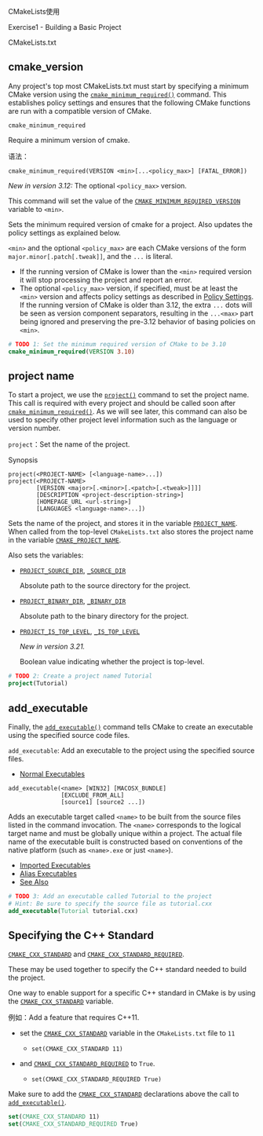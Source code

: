 CMakeLists使用

Exercise1 - Building a Basic Project

CMakeLists.txt

## cmake_version

Any project's top most CMakeLists.txt must start by specifying a minimum CMake version using the [`cmake_minimum_required()`](https://cmake.org/cmake/help/latest/command/cmake_minimum_required.html#command:cmake_minimum_required) command. This establishes policy settings and ensures that the following CMake functions are run with a compatible version of CMake.

`cmake_minimum_required`

Require a minimum version of cmake.

语法：

```
cmake_minimum_required(VERSION <min>[...<policy_max>] [FATAL_ERROR])
```

*New in version 3.12:* The optional `<policy_max>` version.

This command will set the value of the [`CMAKE_MINIMUM_REQUIRED_VERSION`](https://cmake.org/cmake/help/latest/variable/CMAKE_MINIMUM_REQUIRED_VERSION.html#variable:CMAKE_MINIMUM_REQUIRED_VERSION) variable to `<min>`.

Sets the minimum required version of cmake for a project. Also updates the policy settings as explained below.

`<min>` and the optional `<policy_max>` are each CMake versions of the form `major.minor[.patch[.tweak]]`, and the `...` is literal.

- If the running version of CMake is lower than the `<min>` required version it will stop processing the project and report an error. 
- The optional `<policy_max>` version, if specified, must be at least the `<min>` version and affects policy settings as described in [Policy Settings](https://cmake.org/cmake/help/latest/command/cmake_minimum_required.html#policy-settings). If the running version of CMake is older than 3.12, the extra `...` dots will be seen as version component separators, resulting in the `...<max>` part being ignored and preserving the pre-3.12 behavior of basing policies on `<min>`.

```cmake
# TODO 1: Set the minimum required version of CMake to be 3.10
cmake_minimum_required(VERSION 3.10)
```





## project name

To start a project, we use the [`project()`](https://cmake.org/cmake/help/latest/command/project.html#command:project) command to set the project name. This call is required with every project and should be called soon after [`cmake_minimum_required()`](https://cmake.org/cmake/help/latest/command/cmake_minimum_required.html#command:cmake_minimum_required). As we will see later, this command can also be used to specify other project level information such as the language or version number.

`project`：Set the name of the project.

Synopsis

```
project(<PROJECT-NAME> [<language-name>...])
project(<PROJECT-NAME>
        [VERSION <major>[.<minor>[.<patch>[.<tweak>]]]]
        [DESCRIPTION <project-description-string>]
        [HOMEPAGE_URL <url-string>]
        [LANGUAGES <language-name>...])
```

Sets the name of the project, and stores it in the variable [`PROJECT_NAME`](https://cmake.org/cmake/help/latest/variable/PROJECT_NAME.html#variable:PROJECT_NAME). When called from the top-level `CMakeLists.txt` also stores the project name in the variable [`CMAKE_PROJECT_NAME`](https://cmake.org/cmake/help/latest/variable/CMAKE_PROJECT_NAME.html#variable:CMAKE_PROJECT_NAME).

Also sets the variables:

- [`PROJECT_SOURCE_DIR`](https://cmake.org/cmake/help/latest/variable/PROJECT_SOURCE_DIR.html#variable:PROJECT_SOURCE_DIR), [`_SOURCE_DIR`](https://cmake.org/cmake/help/latest/variable/PROJECT-NAME_SOURCE_DIR.html#variable:_SOURCE_DIR)

  Absolute path to the source directory for the project.

- [`PROJECT_BINARY_DIR`](https://cmake.org/cmake/help/latest/variable/PROJECT_BINARY_DIR.html#variable:PROJECT_BINARY_DIR), [`_BINARY_DIR`](https://cmake.org/cmake/help/latest/variable/PROJECT-NAME_BINARY_DIR.html#variable:_BINARY_DIR)

  Absolute path to the binary directory for the project.

- [`PROJECT_IS_TOP_LEVEL`](https://cmake.org/cmake/help/latest/variable/PROJECT_IS_TOP_LEVEL.html#variable:PROJECT_IS_TOP_LEVEL), [`_IS_TOP_LEVEL`](https://cmake.org/cmake/help/latest/variable/PROJECT-NAME_IS_TOP_LEVEL.html#variable:_IS_TOP_LEVEL)

  *New in version 3.21.*

  Boolean value indicating whether the project is top-level.

```cmake
# TODO 2: Create a project named Tutorial
project(Tutorial)
```





## add_executable

Finally, the [`add_executable()`](https://cmake.org/cmake/help/latest/command/add_executable.html#command:add_executable) command tells CMake to create an executable using the specified source code files.

`add_executable`: Add an executable to the project using the specified source files.

- [Normal Executables](https://cmake.org/cmake/help/latest/command/add_executable.html#normal-executables)

```
add_executable(<name> [WIN32] [MACOSX_BUNDLE]
               [EXCLUDE_FROM_ALL]
               [source1] [source2 ...])
```

Adds an executable target called `<name>` to be built from the source files listed in the command invocation. The `<name>` corresponds to the logical target name and must be globally unique within a project. The actual file name of the executable built is constructed based on conventions of the native platform (such as `<name>.exe` or just `<name>`).



- [Imported Executables](https://cmake.org/cmake/help/latest/command/add_executable.html#imported-executables)
- [Alias Executables](https://cmake.org/cmake/help/latest/command/add_executable.html#alias-executables)
- [See Also](https://cmake.org/cmake/help/latest/command/add_executable.html#see-also)

```cmake
# TODO 3: Add an executable called Tutorial to the project
# Hint: Be sure to specify the source file as tutorial.cxx
add_executable(Tutorial tutorial.cxx)
```



##  Specifying the C++ Standard

 [`CMAKE_CXX_STANDARD`](https://cmake.org/cmake/help/latest/variable/CMAKE_CXX_STANDARD.html#variable:CMAKE_CXX_STANDARD) and [`CMAKE_CXX_STANDARD_REQUIRED`](https://cmake.org/cmake/help/latest/variable/CMAKE_CXX_STANDARD_REQUIRED.html#variable:CMAKE_CXX_STANDARD_REQUIRED). 

These may be used together to specify the C++ standard needed to build the project.

One way to enable support for a specific C++ standard in CMake is by using the [`CMAKE_CXX_STANDARD`](https://cmake.org/cmake/help/latest/variable/CMAKE_CXX_STANDARD.html#variable:CMAKE_CXX_STANDARD) variable. 

例如：Add a feature that requires C++11.

- set the [`CMAKE_CXX_STANDARD`](https://cmake.org/cmake/help/latest/variable/CMAKE_CXX_STANDARD.html#variable:CMAKE_CXX_STANDARD) variable in the `CMakeLists.txt` file to `11` 
  - `set(CMAKE_CXX_STANDARD 11)`

- and [`CMAKE_CXX_STANDARD_REQUIRED`](https://cmake.org/cmake/help/latest/variable/CMAKE_CXX_STANDARD_REQUIRED.html#variable:CMAKE_CXX_STANDARD_REQUIRED) to `True`. 
  - `set(CMAKE_CXX_STANDARD_REQUIRED True)`

Make sure to add the [`CMAKE_CXX_STANDARD`](https://cmake.org/cmake/help/latest/variable/CMAKE_CXX_STANDARD.html#variable:CMAKE_CXX_STANDARD) declarations above the call to [`add_executable()`](https://cmake.org/cmake/help/latest/command/add_executable.html#command:add_executable).

```cmake
set(CMAKE_CXX_STANDARD 11)
set(CMAKE_CXX_STANDARD_REQUIRED True)
```

